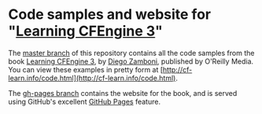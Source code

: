 Code samples and website for "[Learning CFEngine 3](http://cf-learn.info)"
==================================================

The [master
branch](https://github.com/zzamboni/cf-learn.info/tree/master) of this
repository contains all the code samples from the book [Learning
CFEngine 3](http://cf-learn.info), by [Diego
Zamboni](http://zzamboni.org/), published by O'Reilly Media. You can
view these examples in pretty form at
[http://cf-learn.info/code.html](http://cf-learn.info/code.html).


The [gh-pages
branch](https://github.com/zzamboni/cf-learn.info/tree/gh-pages)
contains the website for the book, and is served using GitHub's
excellent [GitHub Pages](http://pages.github.com/) feature.
